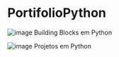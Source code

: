 # PortifolioPython


![image](https://user-images.githubusercontent.com/26563978/169448622-d4bcfcb7-3e50-4210-b27b-59c5acbdefe7.png)
Building Blocks em Python

![image](https://user-images.githubusercontent.com/26563978/169449722-0568d628-9df1-49c8-b24f-d05085b69c1a.png)
Projetos em Python


